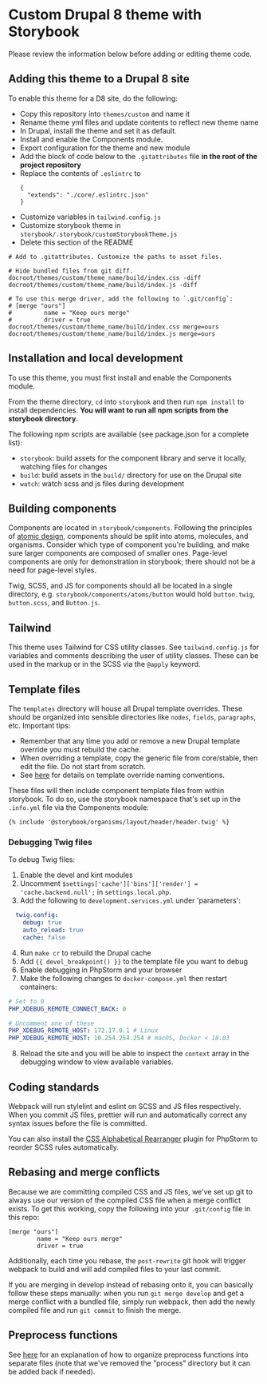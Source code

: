 # Custom Drupal 8 theme with Storybook

Please review the information below before adding or editing theme code.

## Adding this theme to a Drupal 8 site

To enable this theme for a D8 site, do the following:

- Copy this repository into `themes/custom` and name it
- Rename theme yml files and update contents to reflect new theme name
- In Drupal, install the theme and set it as default.
- Install and enable the Components module.
- Export configuration for the theme and new module
- Add the block of code below to the `.gitattributes` file **in the root of the project repository**
- Replace the contents of `.eslintrc` to
  ```
  {
    "extends": "./core/.eslintrc.json"
  }
  ```
- Customize variables in `tailwind.config.js`
- Customize storybook theme in `storybook/.storybook/customStorybookTheme.js`
- Delete this section of the README

```
# Add to .gitattributes. Customize the paths to asset files.

# Hide bundled files from git diff.
docroot/themes/custom/theme_name/build/index.css -diff
docroot/themes/custom/theme_name/build/index.js -diff

# To use this merge driver, add the following to `.git/config`:
# [merge "ours"]
#         name = "Keep ours merge"
#         driver = true
docroot/themes/custom/theme_name/build/index.css merge=ours
docroot/themes/custom/theme_name/build/index.js merge=ours
```

## Installation and local development

To use this theme, you must first install and enable the Components module.

From the theme directory, `cd` into `storybook` and then run `npm install` to install dependencies. **You will want to run all npm scripts from the storybook directory.**

The following npm scripts are available (see package.json for a complete list):

- `storybook`: build assets for the component library and serve it locally, watching files for changes
- `build`: build assets in the `build/` directory for use on the Drupal site
- `watch`: watch scss and js files during development

## Building components

Components are located in `storybook/components`. Following the principles of [atomic design](http://bradfrost.com/blog/post/atomic-web-design/), components should be split into atoms, molecules, and organisms. Consider which type of component you're building, and make sure larger components are composed of smaller ones. Page-level components are only for demonstration in storybook; there should not be a need for page-level styles.

Twig, SCSS, and JS for components should all be located in a single directory, e.g. `storybook/components/atoms/button` would hold `button.twig`, `button.scss`, and `Button.js`.

## Tailwind

This theme uses Tailwind for CSS utility classes. See `tailwind.config.js` for variables and comments describing the user of utility classes. These can be used in the markup or in the SCSS via the `@apply` keyword.

## Template files

The `templates` directory will house all Drupal template overrides. These should be organized into sensible directories like `nodes`, `fields`, `paragraphs`, etc. Important tips:

- Remember that any time you add or remove a new Drupal template override you must rebuild the cache.
- When overriding a template, copy the generic file from core/stable, then edit the file. Do not start from scratch.
- See [here](https://www.drupal.org/node/2354645) for details on template override
naming conventions.

These files will then include component template files from within storybook. To do so, use the storybook namespace that's set up in the `.info.yml` file via the Components module:

```
{% include '@storybook/organisms/layout/header/header.twig' %}
```

### Debugging Twig files

To debug Twig files:

1. Enable the devel and kint modules
2. Uncomment `$settings['cache']['bins']['render'] = 'cache.backend.null';` in
`settings.local.php`.
3. Add the following to `development.services.yml` under 'parameters':

```yml
  twig.config:
    debug: true
    auto_reload: true
    cache: false
```

4. Run `make cr` to rebuild the Drupal cache
5. Add `{{ devel_breakpoint() }}` to the template file you want to debug
6. Enable debugging in PhpStorm and your browser
7. Make the following changes to `docker-compose.yml` then restart containers:

```yml
# Set to 0
PHP_XDEBUG_REMOTE_CONNECT_BACK: 0

# Uncomment one of these
PHP_XDEBUG_REMOTE_HOST: 172.17.0.1 # Linux
PHP_XDEBUG_REMOTE_HOST: 10.254.254.254 # macOS, Docker < 18.03
```

8. Reload the site and you will be able to inspect the `context` array in the
debugging window to view available variables.

## Coding standards

Webpack will run stylelint and eslint on SCSS and JS files respectively. When you commit JS files, prettier will run and automatically correct any syntax issues before the file is committed.

You can also install the [CSS Alphabetical Rearranger](https://plugins.jetbrains.com/plugin/7489-css-alphabetical-rearranger) plugin for PhpStorm to reorder SCSS rules automatically.

## Rebasing and merge conflicts

Because we are committing compiled CSS and JS files, we've set up git to always use our version of the compiled CSS file when a merge conflict exists. To get this working, copy the following into your `.git/config` file in this repo:

```
[merge "ours"]
        name = "Keep ours merge"
        driver = true
```

Additionally, each time you rebase, the `post-rewrite` git hook will trigger webpack to build and will add compiled files to your last commit.

If you are merging in develop instead of rebasing onto it, you can basically follow these steps manually: when you run `git merge develop` and get a merge conflict with a bundled file, simply run webpack, then add the newly compiled file and run `git commit` to finish the merge.

## Preprocess functions

See [here](https://gist.github.com/oksana-c/27f9d14cf99a9ea8ddf03d103078ccb0) for an explanation of how to organize preprocess functions into separate files (note that we've removed the "process" directory but it can be added back if needed).